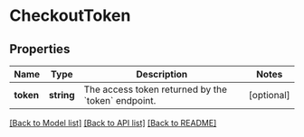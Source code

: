 # CheckoutToken

## Properties
Name | Type | Description | Notes
------------ | ------------- | ------------- | -------------
**token** | **string** | The access token returned by the &#x60;token&#x60; endpoint. | [optional] 

[[Back to Model list]](../README.md#documentation-for-models) [[Back to API list]](../README.md#documentation-for-api-endpoints) [[Back to README]](../README.md)


